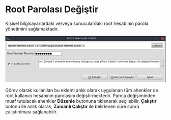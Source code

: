 # Root Parolası Değiştir

Kişisel bilgisayarlardaki ve/veya sunuculardaki root hesabının parola yönetimini sağlamaktadır.

![Im60](images/manage-root.png)

Görev olarak kullanılan bu eklenti anlık olarak uygulanan tüm ahenkler de root kullanıcı hesabının parolasını değiştirmektedir.
Parola değişiminden muaf tutulacak ahenkler **Düzenle** butonuna tıklanarak seçilebilir. **Çalıştır** butonu ile anlık olarak, **Zamanlı Çalıştır** ile belirlenen süre sonra çalıştırılması sağlanabilir.